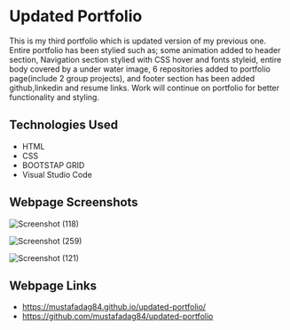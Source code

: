 # Updated Portfolio
This is my third portfolio which is updated version of my previous one. Entire portfolio has been stylied such as; some animation added to header section, Navigation section  stylied with CSS hover and fonts styleid, entire body covered by a under water image, 6 repositories added to portfolio page(include 2 group projects), and footer section has been added github,linkedin and resume links. Work will continue on portfolio for better functionality and styling.

 

## Technologies Used
* HTML
* CSS
* BOOTSTAP GRID
* Visual Studio Code


## Webpage Screenshots

![Screenshot (118)](https://user-images.githubusercontent.com/63365781/88469337-9e1c8a00-cebe-11ea-87fb-c6ff27d02235.png)

![Screenshot (259)](https://user-images.githubusercontent.com/63365781/93974260-91dc6e00-fd43-11ea-924f-ef9f857395c8.png)

![Screenshot (121)](https://user-images.githubusercontent.com/63365781/88469334-9ceb5d00-cebe-11ea-9bdc-178bc834558d.png)

## Webpage Links
* https://mustafadag84.github.io/updated-portfolio/
* https://github.com/mustafadag84/updated-portfolio